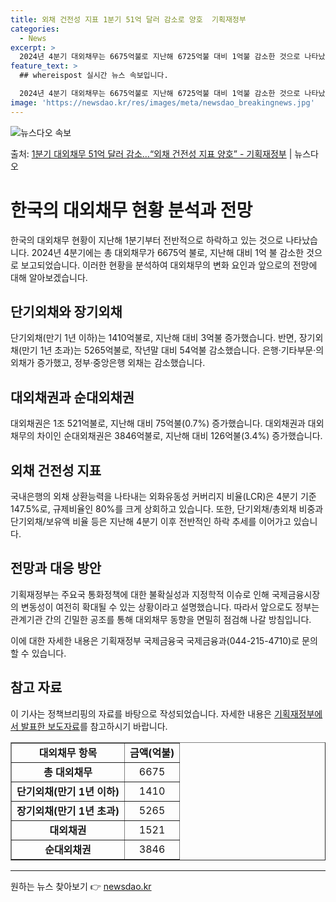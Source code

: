 ```yaml
---
title: 외채 건전성 지표 1분기 51억 달러 감소로 양호  기획재정부
categories:
  - News
excerpt: >
  2024년 4분기 대외채무는 6675억불로 지난해 6725억불 대비 1억불 감소한 것으로 나타났다. 기획재정…
feature_text: >
  ## whereispost 실시간 뉴스 속보입니다.

  2024년 4분기 대외채무는 6675억불로 지난해 6725억불 대비 1억불 감소한 것으로 나타났다. 기획재정…
image: 'https://newsdao.kr/res/images/meta/newsdao_breakingnews.jpg'
---
```


![뉴스다오 속보](https://newsdao.kr/res/images/meta/newsdao_breakingnews.jpg)

<p>출처: <a href="https://newsdao.kr/3870" rel="dofollow">1분기 대외채무 51억 달러 감소…“외채 건전성 지표 양호” - 기획재정부</a> | 뉴스다오</p>

<h1>한국의 대외채무 현황 분석과 전망</h1>

한국의 대외채무 현황이 지난해 1분기부터 전반적으로 하락하고 있는 것으로 나타났습니다. 2024년 4분기에는 총 대외채무가 6675억 불로, 지난해 대비 1억 불 감소한 것으로 보고되었습니다. 이러한 현황을 분석하여 대외채무의 변화 요인과 앞으로의 전망에 대해 알아보겠습니다.

<h2 data-ke-size="size26">단기외채와 장기외채</h2> 

<p data-ke-size="size16">단기외채(만기 1년 이하)는 1410억불로, 지난해 대비 3억불 증가했습니다. 반면, 장기외채(만기 1년 초과)는 5265억불로, 작년말 대비 54억불 감소했습니다. 은행·기타부문·의 외채가 증가했고, 정부·중앙은행 외채는 감소했습니다.</p>

<h2 data-ke-size="size26">대외채권과 순대외채권</h2>

<p data-ke-size="size16">대외채권은 1조 521억불로, 지난해 대비 75억불(0.7%) 증가했습니다. 대외채권과 대외채무의 차이인 순대외채권은 3846억불로, 지난해 대비 126억불(3.4%) 증가했습니다.</p>

<h2 data-ke-size="size26">외채 건전성 지표</h2>

<p data-ke-size="size16">국내은행의 외채 상환능력을 나타내는 외화유동성 커버리지 비율(LCR)은 4분기 기준 147.5%로, 규제비율인 80%를 크게 상회하고 있습니다. 또한, 단기외채/총외채 비중과 단기외채/보유액 비율 등은 지난해 4분기 이후 전반적인 하락 추세를 이어가고 있습니다.</p>

<h2 data-ke-size="size26">전망과 대응 방안</h2>

<p data-ke-size="size16">기획재정부는 주요국 통화정책에 대한 불확실성과 지정학적 이슈로 인해 국제금융시장의 변동성이 여전히 확대될 수 있는 상황이라고 설명했습니다. 따라서 앞으로도 정부는 관계기관 간의 긴밀한 공조를 통해 대외채무 동향을 면밀히 점검해 나갈 방침입니다.</p>

이에 대한 자세한 내용은 기획재정부 국제금융국 국제금융과(044-215-4710)로 문의할 수 있습니다.

<h2 data-ke-size="size26">참고 자료</h2>

<p data-ke-size="size16">이 기사는 정책브리핑의 자료를 바탕으로 작성되었습니다. 자세한 내용은 <a href="https://newsdao.kr/3870">기획재정부에서 발표한 보도자료</a>를 참고하시기 바랍니다.</p>

<table style="width: 100%;" border="1">
<tbody>
<tr>
<td style="text-align: center; height: 17px;"><b>대외채무 항목</b></td>
<td style="text-align: center; height: 17px;"><b>금액(억불)</b></td>
</tr>
<tr>
<td style="text-align: center; height: 17px;"><b>총 대외채무</b></td>
<td style="text-align: center; height: 17px;">6675</td>
</tr>
<tr>
<td style="text-align: center; height: 17px;"><b>단기외채(만기 1년 이하)</b></td>
<td style="text-align: center; height: 17px;">1410</td>
</tr>
<tr>
<td style="text-align: center; height: 17px;"><b>장기외채(만기 1년 초과)</b></td>
<td style="text-align: center; height: 17px;">5265</td>
</tr>
<tr>
<td style="text-align: center; height: 17px;"><b>대외채권</b></td>
<td style="text-align: center; height: 17px;">1521</td>
</tr>
<tr>
<td style="text-align: center; height: 17px;"><b>순대외채권</b></td>
<td style="text-align: center; height: 17px;">3846</td>
</tr>
</tbody>
</table>
<hr> 

원하는 뉴스 찾아보기 👉 <a href="https://newsdao.kr" rel="dofollow">newsdao.kr</a>


